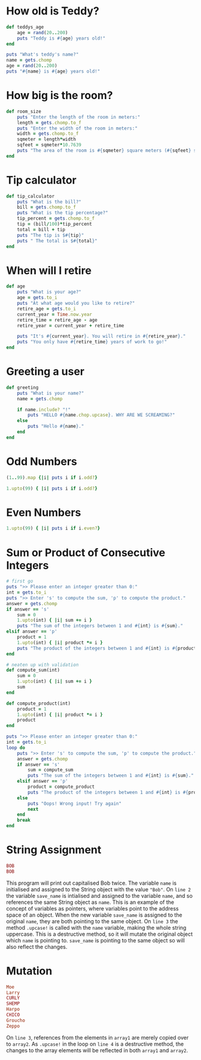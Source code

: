 # How old is Teddy?

```ruby
def teddys_age
    age = rand(20..200)
    puts "Teddy is #{age} years old!"
end

puts "What's teddy's name?"
name = gets.chomp
age = rand(20..200)
puts "#{name} is #{age} years old!"
```

# How big is the room?

```ruby
def room_size
    puts "Enter the length of the room in meters:"
    length = gets.chomp.to_f
    puts "Enter the width of the room in meters:"
    width = gets.chomp.to_f
    sqmeter = length*width
    sqfeet = sqmeter*10.7639
    puts "The area of the room is #{sqmeter} square meters (#{sqfeet} square feet)"
end
```

# Tip calculator

```ruby
def tip_calculator
    puts "What is the bill?"
    bill = gets.chomp.to_f
    puts "What is the tip percentage?"
    tip_percent = gets.chomp.to_f
    tip = (bill/100)*tip_percent
    total = bill + tip
    puts "The tip is $#{tip}"
    puts " The total is $#{total}"
end
```

# When will I retire
```ruby
def age
    puts "What is your age?"
    age = gets.to_i
    puts "At what age would you like to retire?"
    retire_age = gets.to_i
    current_year = Time.now.year
    retire_time = retire_age - age
    retire_year = current_year + retire_time

    puts "It's #{current_year}. You will retire in #{retire_year}."
    puts "You only have #{retire_time} years of work to go!"
end
```

# Greeting a user
```ruby
def greeting
    puts "What is your name?"
    name = gets.chomp

    if name.include? "!"
        puts "HELLO #{name.chop.upcase}. WHY ARE WE SCREAMING?"
    else
        puts "Hello #{name}."
    end
end
```

# Odd Numbers
```ruby
(1..99).map {|i| puts i if i.odd?}

1.upto(99) { |i| puts i if i.odd?}
```

# Even Numbers
```ruby
1.upto(99) { |i| puts i if i.even?}
```

# Sum or Product of Consecutive Integers
```ruby
# first go
puts ">> Please enter an integer greater than 0:"
int = gets.to_i
puts ">> Enter 's' to compute the sum, 'p' to compute the product."
answer = gets.chomp
if answer == 's'
    sum = 0
    1.upto(int) { |i| sum += i }
    puts "The sum of the integers between 1 and #{int} is #{sum}."
elsif answer == 'p'
    product = 1
    1.upto(int) { |i| product *= i }
    puts "The product of the integers between 1 and #{int} is #{product}."
end
```
```ruby
# neaten up with validation
def compute_sum(int)
    sum = 0
    1.upto(int) { |i| sum += i }
    sum
end

def compute_product(int)
    product = 1
    1.upto(int) { |i| product *= i }
    product
end

puts ">> Please enter an integer greater than 0:"
int = gets.to_i
loop do
    puts ">> Enter 's' to compute the sum, 'p' to compute the product."
    answer = gets.chomp
    if answer == 's'
        sum = compute_sum
        puts "The sum of the integers between 1 and #{int} is #{sum}."
    elsif answer == 'p'
        product = compute_product
        puts "The product of the integers between 1 and #{int} is #{product}."
    else
        puts "Oops! Wrong input! Try again"
        next
    end
    break
end
```

# String Assignment
```ruby
BOB
BOB
```
This program will print out capitalised Bob twice. The variable `name` is initialised and assigned to the String object with the value `"Bob"`. On `line 2` the variable `save_name` is intialised and assigned to the variable `name`, and so references the same String object as `name`. This is an example of the concept of variables as pointers, where variables point to the address space of an object. When the new variable `save_name` is assigned to the original `name`, they are both pointing to the same object. On `line 3` the method `.upcase!` is called with the `name` variable, making the whole string uppercase. This is a destructive method, so it will mutate the original object which `name` is pointing to. `save_name` is pointing to the same object so will also reflect the changes.

# Mutation

```ruby
Moe
Larry
CURLY
SHEMP
Harpo
CHICO
Groucho
Zeppo
```
On `line 3`, references from the elements in `array1` are merely copied over to `array2`. As `.upcase!` in the loop on `line 4` is a destructive method, the changes to the array elements will be reflected in both `array1` and `array2`.